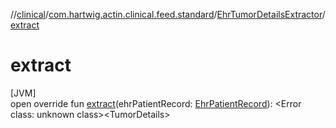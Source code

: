 //[clinical](../../../index.md)/[com.hartwig.actin.clinical.feed.standard](../index.md)/[EhrTumorDetailsExtractor](index.md)/[extract](extract.md)

# extract

[JVM]\
open override fun [extract](extract.md)(ehrPatientRecord: [EhrPatientRecord](../-ehr-patient-record/index.md)): &lt;Error class: unknown class&gt;&lt;TumorDetails&gt;
